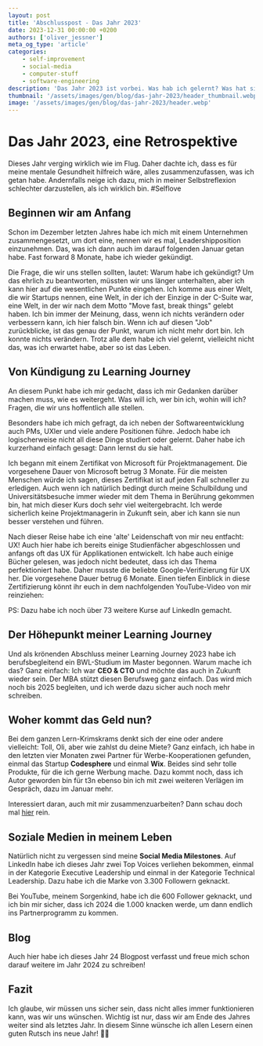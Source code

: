 ```yaml
---
layout: post
title: 'Abschlusspost - Das Jahr 2023'
date: 2023-12-31 00:00:00 +0200
authors: ['oliver_jessner']
meta_og_type: 'article'
categories:
    - self-improvement
    - social-media
    - computer-stuff
    - software-engineering
description: 'Das Jahr 2023 ist vorbei. Was hab ich gelernt? Was hat sich verändert? Was ist geblieben?'
thumbnail: '/assets/images/gen/blog/das-jahr-2023/header_thumbnail.webp'
image: '/assets/images/gen/blog/das-jahr-2023/header.webp'
---
```


# Das Jahr 2023, eine Retrospektive

Dieses Jahr verging wirklich wie im Flug. Daher dachte ich, dass es für meine mentale Gesundheit hilfreich wäre, alles zusammenzufassen, was ich getan habe. Andernfalls neige ich dazu, mich in meiner Selbstreflexion schlechter darzustellen, als ich wirklich bin. #Selflove

## Beginnen wir am Anfang

Schon im Dezember letzten Jahres habe ich mich mit einem Unternehmen zusammengesetzt, um dort eine, nennen wir es mal, Leadershipposition einzunehmen. Das, was ich dann auch im darauf folgenden Januar getan habe. Fast forward 8 Monate, habe ich wieder gekündigt.

Die Frage, die wir uns stellen sollten, lautet: Warum habe ich gekündigt? Um das ehrlich zu beantworten, müssten wir uns länger unterhalten, aber ich kann hier auf die wesentlichen Punkte eingehen. Ich komme aus einer Welt, die wir Startups nennen, eine Welt, in der ich der Einzige in der C-Suite war, eine Welt, in der wir nach dem Motto "Move fast, break things" gelebt haben. Ich bin immer der Meinung, dass, wenn ich nichts verändern oder verbessern kann, ich hier falsch bin. Wenn ich auf diesen "Job" zurückblicke, ist das genau der Punkt, warum ich nicht mehr dort bin. Ich konnte nichts verändern. Trotz alle dem habe ich viel gelernt, vielleicht nicht das, was ich erwartet habe, aber so ist das Leben.

## Von Kündigung zu Learning Journey

An diesem Punkt habe ich mir gedacht, dass ich mir Gedanken darüber machen muss, wie es weitergeht. Was will ich, wer bin ich, wohin will ich? Fragen, die wir uns hoffentlich alle stellen.

Besonders habe ich mich gefragt, da ich neben der Softwareentwicklung auch PMs, UXler und viele andere Positionen führe. Jedoch habe ich logischerweise nicht all diese Dinge studiert oder gelernt. Daher habe ich kurzerhand einfach gesagt: Dann lernst du sie halt.

Ich begann mit einem Zertifikat von Microsoft für Projektmanagement. Die vorgesehene Dauer von Microsoft betrug 3 Monate. Für die meisten Menschen würde ich sagen, dieses Zertifikat ist auf jeden Fall schneller zu erledigen. Auch wenn ich natürlich bedingt durch meine Schulbildung und Universitätsbesuche immer wieder mit dem Thema in Berührung gekommen bin, hat mich dieser Kurs doch sehr viel weitergebracht. Ich werde sicherlich keine Projektmanagerin in Zukunft sein, aber ich kann sie nun besser verstehen und führen.

Nach dieser Reise habe ich eine 'alte' Leidenschaft von mir neu entfacht: UX! Auch hier habe ich bereits einige Studienfächer abgeschlossen und anfangs oft das UX für Applikationen entwickelt. Ich habe auch einige Bücher gelesen, was jedoch nicht bedeutet, dass ich das Thema perfektioniert habe. Daher musste die beliebte Google-Verifizierung für UX her. Die vorgesehene Dauer betrug 6 Monate. Einen tiefen Einblick in diese Zertifizierung könnt ihr euch in dem nachfolgenden YouTube-Video von mir reinziehen:

PS: Dazu habe ich noch über 73 weitere Kurse auf LinkedIn gemacht.

## Der Höhepunkt meiner Learning Journey

Und als krönenden Abschluss meiner Learning Journey 2023 habe ich berufsbegleitend ein BWL-Studium im Master begonnen. Warum mache ich das? Ganz einfach: Ich war **CEO & CTO** und möchte das auch in Zukunft wieder sein. Der MBA stützt diesen Berufsweg ganz einfach. Das wird mich noch bis 2025 begleiten, und ich werde dazu sicher auch noch mehr schreiben.

## Woher kommt das Geld nun?

Bei dem ganzen Lern-Krimskrams denkt sich der eine oder andere vielleicht: Toll, Oli, aber wie zahlst du deine Miete? Ganz einfach, ich habe in den letzten vier Monaten zwei Partner für Werbe-Kooperationen gefunden, einmal das Startup **Codesphere** und einmal **Wix**. Beides sind sehr tolle Produkte, für die ich gerne Werbung mache. Dazu kommt noch, dass ich Autor geworden bin für t3n ebenso bin ich mit zwei weiteren Verlägen im Gespräch, dazu im Januar mehr.

Interessiert daran, auch mit mir zusammenzuarbeiten? Dann schau doch mal [hier](https://oliverjessner.at/social-media-marketing/) rein.

## Soziale Medien in meinem Leben

Natürlich nicht zu vergessen sind meine **Social Media Milestones**. Auf LinkedIn habe ich dieses Jahr zwei Top Voices verliehen bekommen, einmal in der Kategorie Executive Leadership und einmal in der Kategorie Technical Leadership. Dazu habe ich die Marke von 3.300 Followern geknackt.

Bei YouTube, meinem Sorgenkind, habe ich die 600 Follower geknackt, und ich bin mir sicher, dass ich 2024 die 1.000 knacken werde, um dann endlich ins Partnerprogramm zu kommen.

## Blog

Auch hier habe ich dieses Jahr 24 Blogpost verfasst und freue mich schon darauf weitere im Jahr 2024 zu schreiben!

## Fazit

Ich glaube, wir müssen uns sicher sein, dass nicht alles immer funktionieren kann, was wir uns wünschen. Wichtig ist nur, dass wir am Ende des Jahres weiter sind als letztes Jahr. In diesem Sinne wünsche ich allen Lesern einen guten Rutsch ins neue Jahr! 🎉🍾
